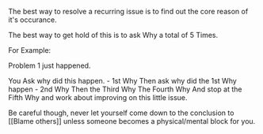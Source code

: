 The best way to resolve a recurring issue is to find out the core reason of it's occurance. 

The best way to get hold of this is to ask Why a total of 5 Times. 

For Example:

Problem 1 just happened. 

You Ask why did this happen. - 1st Why
Then ask why did the 1st Why happen - 2nd Why
Then the Third Why
The Fourth Why
And stop at the Fifth Why and work about improving on this little issue. 

Be careful though, never let yourself come down to the conclusion to [[Blame others]] unless someone becomes a physical/mental block for you. 